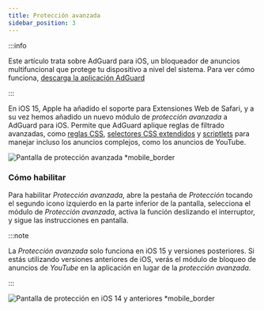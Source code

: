```yaml
---
title: Protección avanzada
sidebar_position: 3
---
```


:::info

Este artículo trata sobre AdGuard para iOS, un bloqueador de anuncios multifuncional que protege tu dispositivo a nivel del sistema. Para ver cómo funciona, [descarga la aplicación AdGuard](https://agrd.io/download-kb-adblock)

:::

En iOS 15, Apple ha añadido el soporte para Extensiones Web de Safari, y a su vez hemos añadido un nuevo módulo de _protección avanzada_ a AdGuard para iOS. Permite que AdGuard aplique reglas de filtrado avanzadas, como [reglas CSS](/general/ad-filtering/create-own-filters#cosmetic-css-rules), [selectores CSS extendidos](/general/ad-filtering/create-own-filters#extended-css-selectors) y [scriptlets](/general/ad-filtering/create-own-filters#scriptlets) para manejar incluso los anuncios complejos, como los anuncios de YouTube.

![Pantalla de protección avanzada \*mobile_border](https://cdn.adtidy.org/public/Adguard/kb/iOS/features/protection_screen_15_en.jpeg)

### Cómo habilitar

Para habilitar _Protección avanzada_, abre la pestaña de _Protección_ tocando el segundo icono izquierdo en la parte inferior de la pantalla, selecciona el módulo de _Protección avanzada_, activa la función deslizando el interruptor, y sigue las instrucciones en pantalla.

:::note

La _Protección avanzada_ solo funciona en iOS 15 y versiones posteriores. Si estás utilizando versiones anteriores de iOS, verás el módulo de bloqueo de anuncios de _YouTube_ en la aplicación en lugar de la _protección avanzada_.

:::

![Pantalla de protección en iOS 14 y anteriores \*mobile_border](https://cdn.adtidy.org/public/Adguard/kb/iOS/features/protection_screen_14_en.jpeg)
